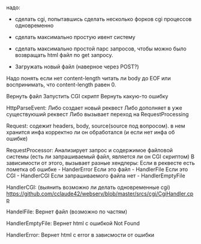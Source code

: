 надо:

* сделать cgi, попытавшись сделать несколько форков cgi процессов одновременно
* сделать максимально простую ивент систему
* сделать максимально простой парс запросов, чтобы можно было возвращать html файл по get запросу.



* Загружать новый файл (наверное через POST?)


Надо понять если нет content-length читать ли body до EOF или воспринимать, что content-length равен 0.

Вернуть файл
Запустить CGI скрипт
Вернуть какую-то ошибку

HttpParseEvent:
Либо создает новый реквест
Либо дополняет в уже существуюший реквест
Либо вызывает переход на RequestProcessing

Request: 
содежит headers, body, source(source под вопросом).
в нем хранится инфа корректно ли он обработался (и если нет инфа об ошибке)

RequestProcessor:
Анализирует запрос и содержимое файловой системы (есть ли запрашиваемый файл, является ли он CGI скриптом)
В зависимости от этого, вызывает разные хендлеры:
Если в реквесте есть пометка об ошибке - HanderError
Если это файл - HandlerFile
Если это CGI - HandlerCGI
Если запрашиваемого файла нет - HandlerEmptyFile


HandlerCGI: (выянить возможно ли делать одновременные cgi)
https://github.com/cclaude42/webserv/blob/master/srcs/cgi/CgiHandler.cpp

HandelFile:
Вернет файл (возможно по частям)

HandlerEmptyFile:
Вернет html с ошибкой Not Found

HandlerError:
Вернет html с error в зависмости от ошибки
